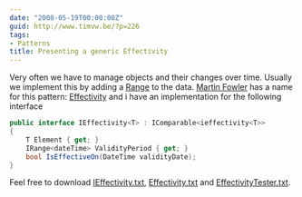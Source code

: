```yaml
---
date: "2008-05-19T00:00:00Z"
guid: http://www.timvw.be/?p=226
tags:
- Patterns
title: Presenting a generic Effectivity
---
```

Very often we have to manage objects and their changes over time. Usually we implement this by adding a [Range<DateTime>](http://www.timvw.be/presenting-a-generic-range/) to the data. [Martin Fowler](http://martinfowler.com/) has a name for this pattern: [Effectivity](http://martinfowler.com/ap2/effectivity.html) and i have an implementation for the following interface

```csharp
public interface IEffectivity<T> : IComparable<ieffectivity<T>>
{
	T Element { get; }
	IRange<dateTime> ValidityPeriod { get; }
	bool IsEffectiveOn(DateTime validityDate);
}
```

Feel free to download [IEffectivity.txt](http://www.timvw.be/wp-content/code/csharp/IEffectivity.txt), [Effectivity.txt](http://www.timvw.be/wp-content/code/csharp/Effectivity.txt) and [EffectivityTester.txt](http://www.timvw.be/wp-content/code/csharp/EffectivityTester.txt).
